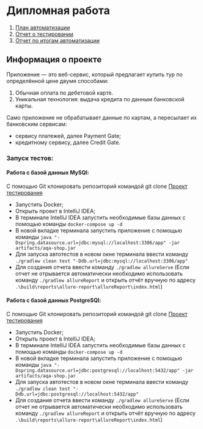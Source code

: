# Дипломная работа


1. [План автоматизации](https://github.com/VladimirStartTest/Diplom/blob/main/documents/Plan.md)
2. [Отчет о тестировании](https://github.com/VladimirStartTest/Diplom/blob/main/documents/Report.md)
3. [Отчет по итогам автоматизации](https://github.com/VladimirStartTest/Diplom/blob/main/documents/Result.md)

## Информация о проекте

Приложение — это веб-сервис, который предлагает купить тур по определённой цене двумя способами:

1. Обычная оплата по дебетовой карте.
2. Уникальная технология: выдача кредита по данным банковской карты.

Само приложение не обрабатывает данные по картам, а пересылает их банковским сервисам:

- сервису платежей, далее Payment Gate;
- кредитному сервису, далее Credit Gate.


### Запуск тестов:

#### Работа с базой данных MySQl:

 С помощью Git клонировать репозиторий командой git
  clone [Проект тестирования](https://github.com/VladimirStartTest/Diplom)
- Запустить Docker;
- Открыть проект в IntelliJ IDEA;
- В терминале IntelliJ IDEA запустить необходимые базы данных с помощью команды `docker-compose up -d` 
- В новой вкладке терминала запустить приложение с помощью команды  `java "-Dspring.datasource.url=jdbc:mysql://localhost:3306/app" -jar artifacts/aqa-shop.jar` 
- Для запуска автотестов в новом окне терминала ввести команду `./gradlew clean test "-Ddb.url=jdbc:mysql://localhost:3306/app"`
- Для создания отчета ввести команду  `./gradlew allureServe`
(Если отчет не отрывается автоматически необходимо использовать команду `./gradlew allureReport` и открыть отчёт вручную по адресу `.\build\reports\allure-report\allureReport\index.html`)

#### Работа с базой данных PostgreSQl:

С помощью Git клонировать репозиторий командой git
  clone [Проект тестирования](https://github.com/VladimirStartTest/Diplom)
- Запустить Docker;
- Открыть проект в IntelliJ IDEA;
- В терминале IntelliJ IDEA запустить необходимые базы данных с помощью команды `docker-compose up -d` 
- В новой вкладке терминала запустить приложение с помощью команды  `java "-Dspring.datasource.url=jdbc:postgresql://localhost:5432/app" -jar artifacts/aqa-shop.jar`
- Для запуска автотестов в новом окне терминала ввести команду `./gradlew clean test "-Ddb.url=jdbc:postgresql://localhost:5432/app"`
- Для создания отчета ввести команду  `./gradlew allureServe`
(Если отчет не отрывается автоматически необходимо использовать команду `./gradlew allureReport` и открыть отчёт вручную по адресу `.\build\reports\allure-report\allureReport\index.html`)